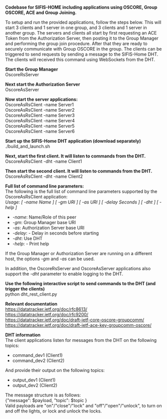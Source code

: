 **Codebase for SIFIS-HOME including applications using OSCORE, Group OSCORE, ACE and Group Joining.**

To setup and run the provided applications, follow the steps below. This will start 3 clients and 1 server in one group, and 3 clients and 1 server in another group. The servers and clients all start by first requesting an ACE Token from the Authorization Server, then posting it to the Group Manager and performing the group join procedure. After that they are ready to securely communicate with Group OSCORE in the group. The clients can be triggered to send requests by sending a message to the SIFIS-Home DHT. The clients will received this command using WebSockets from the DHT.

**Start the Group Manager**  
OscoreRsServer

**Next start the Authorization Server**  
OscoreAsServer

**Now start the server applications:**  
OscoreAsRsClient -name Server1  
OscoreAsRsClient -name Server2  
OscoreAsRsClient -name Server3  
OscoreAsRsClient -name Server4  
OscoreAsRsClient -name Server5  
OscoreAsRsClient -name Server6  

**Start up the SIFIS-Home DHT application (download separately)**  
./build_and_launch.sh 

**Next, start the first client. It will listen to commands from the DHT.**  
OscoreAsRsClient -dht -name Client1

**Then start the second client. It will listen to commands from the DHT.**  
OscoreAsRsClient -dht -name Client2

**Full list of command line parameters:**  
The following is the full list of command line parameters supported by the OscoreAsRsClient application:  
*Usage: [ -name Name ] [ -gm URI ] [ -as URI ] [ -delay Seconds ] [ -dht ] [ -help ]*
- *-name*: Name/Role of this peer
- *-gm*: Group Manager base URI
- *-as*: Authorization Server base URI
- *-delay*: - Delay in seconds before starting
- *-dht*: Use DHT
- *-help*: - Print help

If the Group Manager or Authorization Server are running on a different host, the options *-gm* and *-as* can be used.  

In addition, the OscoreRsServer and OscoreAsServer applications also support the *-dht* parameter to enable logging to the DHT.

**Use the following interactive script to send commands to the DHT (and trigger the clients)**  
python dht_rest_client.py

**Relevant documentation**  
https://datatracker.ietf.org/doc/rfc8613/  
https://datatracker.ietf.org/doc/rfc9200/  
https://datatracker.ietf.org/doc/draft-ietf-core-oscore-groupcomm/  
https://datatracker.ietf.org/doc/draft-ietf-ace-key-groupcomm-oscore/

**DHT information**  
The client applications listen for messages from the DHT on the following topics:  
* command_dev1 (Client1)
* command_dev2 (Client2)

And provide their output on the following topics:  
* output_dev1 (Client1)
* output_dev2 (Client2)

The message structure is as follows:  
{"message": $payload, "topic": $topic }  
Valid payloads are "on"/"close"/"lock" and "off"/"open"/"unlock", to turn on and off the lights, or lock and unlock the locks.  

